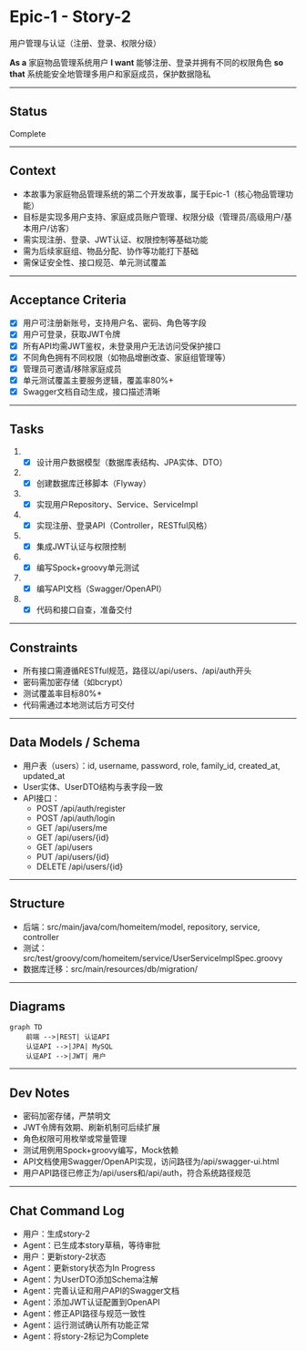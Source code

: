 # Epic-1 - Story-2

用户管理与认证（注册、登录、权限分级）

**As a** 家庭物品管理系统用户
**I want** 能够注册、登录并拥有不同的权限角色
**so that** 系统能安全地管理多用户和家庭成员，保护数据隐私

---

## Status

Complete

---

## Context

- 本故事为家庭物品管理系统的第二个开发故事，属于Epic-1（核心物品管理功能）
- 目标是实现多用户支持、家庭成员账户管理、权限分级（管理员/高级用户/基本用户/访客）
- 需实现注册、登录、JWT认证、权限控制等基础功能
- 需为后续家庭组、物品分配、协作等功能打下基础
- 需保证安全性、接口规范、单元测试覆盖

---

## Acceptance Criteria

- [x] 用户可注册新账号，支持用户名、密码、角色等字段
- [x] 用户可登录，获取JWT令牌
- [x] 所有API均需JWT鉴权，未登录用户无法访问受保护接口
- [x] 不同角色拥有不同权限（如物品增删改查、家庭组管理等）
- [x] 管理员可邀请/移除家庭成员
- [x] 单元测试覆盖主要服务逻辑，覆盖率80%+
- [x] Swagger文档自动生成，接口描述清晰

---

## Tasks

1. - [x] 设计用户数据模型（数据库表结构、JPA实体、DTO）
2. - [x] 创建数据库迁移脚本（Flyway）
3. - [x] 实现用户Repository、Service、ServiceImpl
4. - [x] 实现注册、登录API（Controller，RESTful风格）
5. - [x] 集成JWT认证与权限控制
6. - [x] 编写Spock+groovy单元测试
7. - [x] 编写API文档（Swagger/OpenAPI）
8. - [x] 代码和接口自查，准备交付

---

## Constraints

- 所有接口需遵循RESTful规范，路径以/api/users、/api/auth开头
- 密码需加密存储（如bcrypt）
- 测试覆盖率目标80%+
- 代码需通过本地测试后方可交付

---

## Data Models / Schema

- 用户表（users）：id, username, password, role, family_id, created_at, updated_at
- User实体、UserDTO结构与表字段一致
- API接口：
  - POST /api/auth/register
  - POST /api/auth/login
  - GET /api/users/me
  - GET /api/users/{id}
  - GET /api/users
  - PUT /api/users/{id}
  - DELETE /api/users/{id}

---

## Structure

- 后端：src/main/java/com/homeitem/model, repository, service, controller
- 测试：src/test/groovy/com/homeitem/service/UserServiceImplSpec.groovy
- 数据库迁移：src/main/resources/db/migration/

---

## Diagrams

```mermaid
graph TD
    前端 -->|REST| 认证API
    认证API -->|JPA| MySQL
    认证API -->|JWT| 用户
```

---

## Dev Notes

- 密码加密存储，严禁明文
- JWT令牌有效期、刷新机制可后续扩展
- 角色权限可用枚举或常量管理
- 测试用例用Spock+groovy编写，Mock依赖
- API文档使用Swagger/OpenAPI实现，访问路径为/api/swagger-ui.html
- 用户API路径已修正为/api/users和/api/auth，符合系统路径规范

---

## Chat Command Log

- 用户：生成story-2
- Agent：已生成本story草稿，等待审批
- 用户：更新story-2状态
- Agent：更新story状态为In Progress
- Agent：为UserDTO添加Schema注解
- Agent：完善认证和用户API的Swagger文档
- Agent：添加JWT认证配置到OpenAPI
- Agent：修正API路径与规范一致性
- Agent：运行测试确认所有功能正常
- Agent：将story-2标记为Complete 